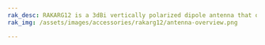 ```yaml
---
rak_desc: RAKARG12 is a 3dBi vertically polarized dipole antenna that operates from 860-930 MHz with a VSWR of ≤ 2.5. It is a fiberglass antenna with high efficiency, suitable for outdoor use. 
rak_img: /assets/images/accessories/rakarg12/antenna-overview.png

---
```


<rk-redirect to="/Product-Categories/Accessories/RAKARG12/Overview/" />